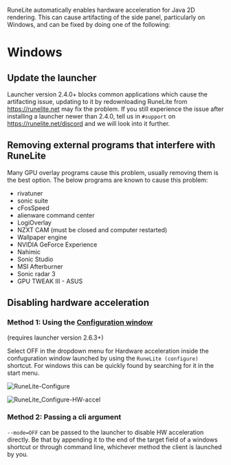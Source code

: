 RuneLite automatically enables hardware acceleration for Java 2D rendering. This can cause artifacting of the side panel, particularly on Windows, and can be fixed by doing one of the following:


# Windows

## Update the launcher

Launcher version 2.4.0+ blocks common applications which cause the artifacting issue, updating to it by redownloading RuneLite from https://runelite.net may fix the problem. If you still experience the issue after installing a launcher newer than 2.4.0, tell us in `#support` on https://runelite.net/discord and we will look into it further.

## Removing external programs that interfere with RuneLite

Many GPU overlay programs cause this problem, usually removing them is the best option. The below programs are known to cause this problem:

* rivatuner
* sonic suite
* cFosSpeed
* alienware command center
* LogiOverlay
* NZXT CAM (must be closed and computer restarted)
* Wallpaper engine
* NVIDIA GeForce Experience
* Nahimic
* Sonic Studio
* MSI Afterburner
* Sonic radar 3
* GPU TWEAK III - ASUS

## Disabling hardware acceleration

### Method 1: Using the [Configuration window](https://github.com/runelite/runelite/wiki/RuneLite-Launcher-Configuration)
(requires launcher version 2.6.3+)

Select OFF in the dropdown menu for Hardware acceleration inside the confuguration window launched by using the `RuneLite (configure)` shortcut.  For windows this can be quickly found by searching for it in the start menu.

![RuneLite-Configure](https://user-images.githubusercontent.com/7191512/230628788-5aa0cc11-78a3-4c17-beca-04dc6de9b8b9.png)


![RuneLite_Configure-HW-accel](https://user-images.githubusercontent.com/7191512/230627233-4df0064a-9fdd-45c2-a758-507ddb9b93c9.png)


### Method 2: Passing a cli argument

`--mode=OFF` can be passed to the launcher to disable HW acceleration directly.  Be that by appending it to the end of the target field of a windows shortcut or through command line, whichever method the client is launched by you.
